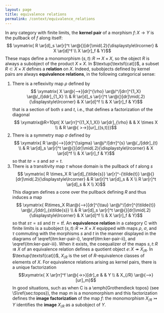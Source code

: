 ```yaml
---
layout: page
title: equivalence relations
permalink: /context/equivalence_relations
---
```

In any category with finite limits,  the **kernel pair** of a morphism $f \colon X \to Y$ is the pullback of $f$ along itself:
$$ \xymatrix{ R \ar[d]_s \ar[r]^t \ar@{}[dr]\mid(.2){\displaystyle\lrcorner} & X \ar[d]^f \\ X \ar[r]_f & Y}$$ These maps define a monomorphism $(s,t) \colon R \rightarrowtail X \times X$, so the object $R$ is always a subobject of the product $X \times X$. In $\textup{\textsf{cat}}$, a subset $R \subset X \times X$ defines a **relation** on $X$. Indeed, subobjects defined by kernel pairs are always **equivalence relations**,  in the following categorical sense:
1. There is a reflexivity map $\rho$ defined by $$ \xymatrix{ X \ar@{-->}[dr]^{\rho} \ar@/^/[drr]^{1_X} \ar@/_/[ddr]_{1_X}  \\ & R \ar[d]_s \ar[r]^t \ar@{}[dr]\mid(.2){\displaystyle\lrcorner} & X \ar[d]^f \\ & X \ar[r]_f & Y}$$
that is a section of both $s$ and $t$, i.e., that defines a factorization of the diagonal $$ \xymatrix@R=10pt{ X \ar[rr]^{(1_X,1_X)} \ar[dr]_{\rho} & & X \times X \\ & R \ar@{ >->}[ur]_{(s,t)}}$$
2. There is a symmetry map $\sigma$ defined by $$ \xymatrix{ R \ar@{-->}[dr]^{\sigma} \ar@/^/[drr]^{s} \ar@/_/[ddr]_{t}  \\ & R \ar[d]_s \ar[r]^t \ar@{}[dr]\mid(.2){\displaystyle\lrcorner} & X \ar[d]^f \\ & X \ar[r]_f & Y}$$ so that $t \sigma =s$ and $s \sigma = t$.
3. There is a transitivity map $\tau$ whose domain is the pullback of $t$ along $s$
$$ \xymatrix{ R \times_X R \ar[d]_{\tilde{s}} \ar[r]^-{\tilde{t}} \ar@{}[dr]\mid(.2){\displaystyle\lrcorner} & R \ar[r]^t \ar[d]_s & X \\ R \ar[r]^t \ar[d]_s & X \\ X}$$  This diagram defines a cone over the pullback defining $R$ and thus induces a map
$$ \xymatrix{ R\times_X R\ar@{-->}[dr]^{\tau} \ar@/^/[drr]^{t\tilde{t}} \ar@/_/[ddr]_{s\tilde{s}}  \\ & R \ar[d]_s \ar[r]^t \ar@{}[dr]\mid(.2){\displaystyle\lrcorner} & X \ar[d]^f \\ & X \ar[r]_f & Y}$$ so that $s\tau = s \tilde{s}$ and $t \tau = t\tilde{t}$.
An  **equivalence relation** in a category $\mathsf{C}$ with finite limits is a subobject $(s,t) \colon R \rightarrowtail X \times X$ equipped with maps $\rho$, $\sigma$, and $\tau$ commuting with the morphisms $s$ and $t$ in the manner displayed in the diagrams of \eqref{itm:ker-pair-i}, \eqref{itm:ker-pair-ii}, and \eqref{itm:ker-pair-iii}. When it exists, the coequalizer of the maps $s,t \colon R \rightrightarrows X$ of an equivalence relation defines a quotient object $e \colon X \twoheadrightarrow X_{/R}$. In $\textup{\textsf{cat}}$, $X_{/R}$ is the set of $R$-equivalence classes of elements of $X$. For equivalence relations arising as kernel pairs, there is a unique factorization
$$\xymatrix{ X \ar[rr]^f \ar@{->>}[dr]_e & & Y \\ & X_{/R} \ar@{-->}[ur]_m}$$ In good situations, such as when $\mathsf{C}$ is a  \emph{Grothendieck topos} (see \S\ref{sec:topos}), the map $m$ is a monomorphism and this factorization defines the **image factorization** of the map $f$: the monomorphism $X_{/R} \rightarrowtail Y$ identifies the **image** $X_{/R}$ as a subobject of $Y$.
